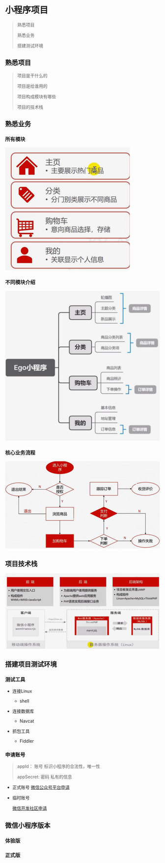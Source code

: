 # 小程序项目

> 熟悉项目
>
> 熟悉业务
>
> 搭建测试环境

## 熟悉项目

> 项目是干什么的
>
> 项目是给谁用的
>
> 项目构成模块有哪些
>
> 项目的技术栈

## 熟悉业务

### 所有模块

![image.png](./assets/1655040635960-image.png)

### 不同模块介绍

![image.png](./assets/1655040651313-image.png)

### 核心业务流程

![image.png](./assets/1655041034636-image.png)

## 项目技术栈

![image.png](./assets/1655041395033-image.png)

## 搭建项目测试环境

### 测试工具

* 连接Linux

  * shell
* 连接数据库

  * Navcat
* 抓包工具

  * Fiddler

### 申请账号

> appId： 账号 标识小程序的合法性，唯一性
>
> appSecret: 密码  私有的信息

* 正式账号
  [微信公众号平台申请](https://mp.weixin.qq.com)
* 临时账号

  [微信开发社区申请](https://developers.weixin.qq.com/community/develop/mixflow)




## 微信小程序版本

### 体验版



### 正式版
